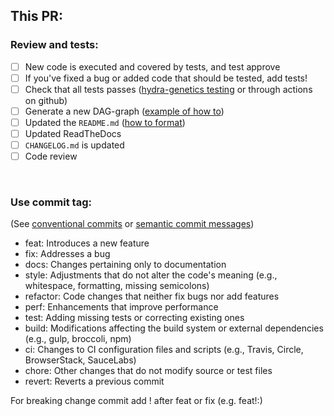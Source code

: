 ## This PR:

### Review and tests:
- [ ] New code is executed and covered by tests, and test approve
- [ ] If you've fixed a bug or added code that should be tested, add tests!
- [ ] Check that all tests passes ([hydra-genetics testing](https://hydra-genetics.readthedocs.io/en/latest/development/testing/) or through actions on github)
- [ ] Generate a new DAG-graph ([example of how to](https://github.com/hydra-genetics/snv_indels/blob/develop/docs/images/generate_dag.txt))
- [ ] Updated the `README.md` ([how to format](https://docs.github.com/en/get-started/writing-on-github/getting-started-with-writing-and-formatting-on-github/basic-writing-and-formatting-syntax))
- [ ] Updated ReadTheDocs
- [ ] `CHANGELOG.md` is updated
- [ ] Code review

<BR>

### Use commit tag:
(See [conventional commits](https://cheatography.com/albelop/cheat-sheets/conventional-commits/) or [semantic commit messages](https://gist.github.com/joshbuchea/6f47e86d2510bce28f8e7f42ae84c716))  
- feat: Introduces a new feature  
- fix: Addresses a bug  
- docs: Changes pertaining only to documentation  
- style: Adjustments that do not alter the code's meaning (e.g., whitespace, formatting, missing semicolons)  
- refactor: Code changes that neither fix bugs nor add features  
- perf: Enhancements that improve performance  
- test: Adding missing tests or correcting existing ones  
- build: Modifications affecting the build system or external dependencies (e.g., gulp, broccoli, npm)  
- ci: Changes to CI configuration files and scripts (e.g., Travis, Circle, BrowserStack, SauceLabs)  
- chore: Other changes that do not modify source or test files  
- revert: Reverts a previous commit

For breaking change commit add ! after feat or fix (e.g. feat!:)
